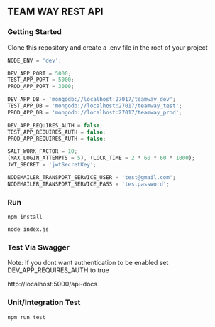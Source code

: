 ## TEAM WAY REST API

### Getting Started

Clone this repository and create a .env file in the root of your project

```javascript
NODE_ENV = 'dev';

DEV_APP_PORT = 5000;
TEST_APP_PORT = 5000;
PROD_APP_PORT = 3000;

DEV_APP_DB = 'mongodb://localhost:27017/teamway_dev';
TEST_APP_DB = 'mongodb://localhost:27017/teamway_test';
PROD_APP_DB = 'mongodb://localhost:27017/teamway_prod';

DEV_APP_REQUIRES_AUTH = false;
TEST_APP_REQUIRES_AUTH = false;
PROD_APP_REQUIRES_AUTH = false;

SALT_WORK_FACTOR = 10;
(MAX_LOGIN_ATTEMPTS = 5), (LOCK_TIME = 2 * 60 * 60 * 1000);
JWT_SECRET = 'jwtSecretKey';

NODEMAILER_TRANSPORT_SERVICE_USER = 'test@gmail.com';
NODEMAILER_TRANSPORT_SERVICE_PASS = 'testpassword';
```

### Run

`npm install`

`node index.js`

### Test Via Swagger

Note: If you dont want authentication to be enabled set DEV_APP_REQUIRES_AUTH to true

http://localhost:5000/api-docs

### Unit/Integration Test

`npm run test`
